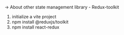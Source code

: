-> About other state management library - Redux-toolkit

1. initialize a vite project
2. npm install @reduxjs/toolkit
3. npm install react-redux